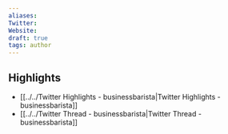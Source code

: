 ```yaml
---
aliases: 
Twitter: 
Website: 
draft: true
tags: author
---
```

## Highlights
- [[../../Twitter Highlights - businessbarista|Twitter Highlights - businessbarista]]
- [[../../Twitter Thread - businessbarista|Twitter Thread - businessbarista]]

